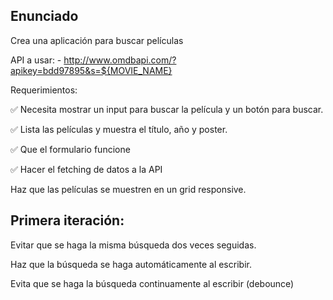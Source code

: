## Enunciado

Crea una aplicación para buscar películas

API a usar: - http://www.omdbapi.com/?apikey=bdd97895&s=${MOVIE_NAME}

Requerimientos:

✅ Necesita mostrar un input para buscar la película y un botón para buscar.

✅ Lista las películas y muestra el título, año y poster.

✅ Que el formulario funcione

✅ Hacer el fetching de datos a la API

Haz que las películas se muestren en un grid responsive.


## Primera iteración:

Evitar que se haga la misma búsqueda dos veces seguidas.

Haz que la búsqueda se haga automáticamente al escribir.

Evita que se haga la búsqueda continuamente al escribir (debounce)
